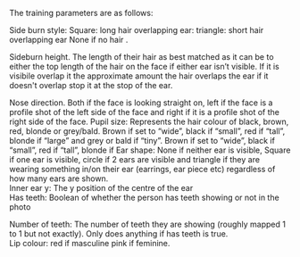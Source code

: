 The training parameters are as follows:

Side burn style: Square: long hair overlapping ear: triangle: short hair overlapping ear 
None if no hair . 


Sideburn height. The length of their hair as best matched as it can be to either the top length of the hair on the face if either ear isn’t visible.
If it is visibile overlap it  the approximate amount the hair overlaps the ear if it doesn't overlap stop it at the stop of the ear.

Nose direction. Both if the face is looking straight on, left if the face is a profile shot of the left side of the face and right if it is a profile shot of the right side of the face. 
Pupil size: Represents the hair colour of black, brown, red, blonde or grey/bald.
Brown if set to “wide”, black if “small”, red if “tall”, blonde if “large” and grey or bald if “tiny”. 
Brown if set to “wide”, black if “small”, red if “tall”, blonde if 
Ear shape: None if neither ear is visible, Square if one ear is visible, circle if 2 ears are visible and triangle if they are wearing something in/on their ear (earrings, ear piece etc)  regardless of how many ears are shown.  
Inner ear y: The y position of the centre of the ear  
Has teeth: Boolean of whether the person has teeth showing or not in the photo

Number of teeth: The number of teeth they are showing (roughly mapped 1 to 1 but not exactly). Only does anything if has teeth is true.   
Lip colour: red if masculine pink if feminine.  